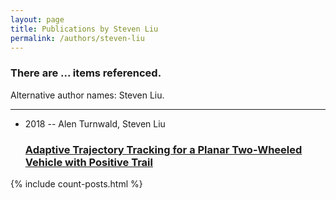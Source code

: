 ```yaml
---
layout: page
title: Publications by Steven Liu
permalink: /authors/steven-liu
---
```


<h3 id="number-posts">There are ... items referenced.</h3>
<p id='info-authors'>Alternative author names: Steven Liu.</p>
<hr />
<ul class="post-list">
<li><span class='post-meta'>2018 -- Alen Turnwald, Steven Liu</span><h3><a class='post-link' href="{{ site.baseurl }}/adaptive-trajectory-tracking-for-a-planar-two-wheeled-vehicle-with-positive-trail">Adaptive Trajectory Tracking for a Planar Two-Wheeled Vehicle with Positive Trail</a></h3></li>

</ul>
{% include count-posts.html %}
